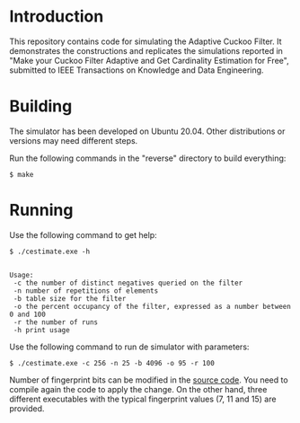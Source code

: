 # Introduction

This repository contains code for simulating the Adaptive Cuckoo Filter. It demonstrates the constructions and replicates the simulations reported in "Make your Cuckoo Filter Adaptive and Get Cardinality Estimation for Free", submitted to IEEE Transactions on Knowledge and Data Engineering.

# Building

The simulator has been developed on Ubuntu 20.04. Other distributions or versions may need different steps.

Run the following commands in the "reverse" directory to build everything:

```
$ make
```

# Running

Use the following command to get help:

```
$ ./cestimate.exe -h


Usage:
 -c the number of distinct negatives queried on the filter
 -n number of repetitions of elements
 -b table size for the filter
 -o the percent occupancy of the filter, expressed as a number between 0 and 100
 -r the number of runs
 -h print usage
```

Use the following command to run de simulator with parameters:

```
$ ./cestimate.exe -c 256 -n 25 -b 4096 -o 95 -r 100
```

Number of fingerprint bits can be modified in the [source code](https://github.com/aalonsog/ACF/blob/cestimate/reverse/cestimate.cpp#L39). You need to compile again the code to apply the change. On the other hand, three different executables with the typical fingerprint values (7, 11 and 15) are provided.
    
